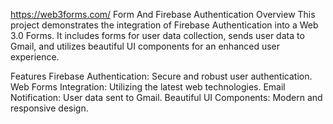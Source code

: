 https://web3forms.com/ Form And  Firebase Authentication
Overview
This project demonstrates the integration of Firebase Authentication into a Web 3.0 Forms. It includes forms for user data collection, sends user data to Gmail, and utilizes beautiful UI components for an enhanced user experience.

Features
Firebase Authentication: Secure and robust user authentication.
Web Forms Integration: Utilizing the latest web technologies.
Email Notification: User data sent to Gmail.
Beautiful UI Components: Modern and responsive design.